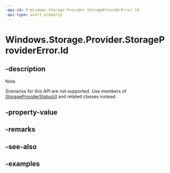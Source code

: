 ```yaml
---
-api-id: P:Windows.Storage.Provider.StorageProviderError.Id
-api-type: winrt property
---
```


# Windows.Storage.Provider.StorageProviderError.Id

<!--
public string Id { get; }
-->

## -description

> [!NOTE]
> Scenarios for this API are not supported.  Use members of [StorageProviderStatusUI](storageproviderstatusui.md) and related classes instead.

## -property-value

## -remarks

## -see-also

## -examples
